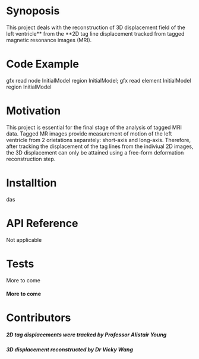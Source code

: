 # Synoposis

This project deals with the reconstruction of 3D displacement field of the left ventricle** from the **2D tag line displacement tracked from tagged magnetic resonance images (MRI).

# Code Example

gfx read node InitialModel region InitialModel;
gfx read element InitialModel region InitialModel

# Motivation

This project is essential for the final stage of the analysis of tagged MRI data. Tagged MR images provide measurement of motion of the left ventricle from 2 orietations separately: short-axis and long-axis. Therefore, after tracking the displacement of the tag lines from the indiviual 2D images, the 3D displacement can only be attained using a free-form deformation reconstruction step. 


# Installtion
das



# API Reference
Not applicable

# Tests
More to come

#### More to come

# Contributors

##### 2D tag displacements were tracked by Professor Alistair Young
##### 3D displacement reconstructed by Dr Vicky Wang





